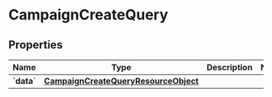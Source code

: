 
# CampaignCreateQuery

## Properties
| Name | Type | Description | Notes |
| ------------ | ------------- | ------------- | ------------- |
| **&#x60;data&#x60;** | [**CampaignCreateQueryResourceObject**](CampaignCreateQueryResourceObject.md) |  |  |



